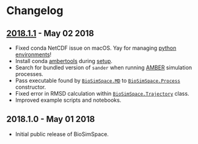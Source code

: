 # Changelog

## [2018.1.1] - May 02 2018

- Fixed conda NetCDF issue on macOS. Yay for managing [python environments](https://xkcd.com/1987)!
- Install conda [ambertools](https://anaconda.org/AmberMD/ambertools) during [setup](python/setup.py).
- Search for bundled version of `sander` when running [AMBER](http://ambermd.org) simulation processes.
- Pass executable found by [`BioSimSpace.MD`](python/BioSimSpace/MD) to [`BioSimSpace.Process`](python/BioSimSpace/Process) constructor.
- Fixed error in RMSD calculation within [`BioSimSpace.Trajectory`](python/BioSimSpace/Trajectory) class.
- Improved example scripts and notebooks.

## 2018.1.0 - May 01 2018

- Initial public release of BioSimSpace.

[2018.1.1]: https://github.com/michellab/BioSimSpace/compare/2018.1.0...2018.1.1
